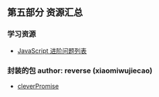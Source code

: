 ## 第五部分 资源汇总
### 学习资源
- [JavaScript 进阶问题列表](./js/jsQuestions/README.md)

### 封装的包 author: reverse (xiaomiwujiecao)

- [cleverPromise ](https://github.com/xiaomiwujiecao/cleverPromise#readme)
